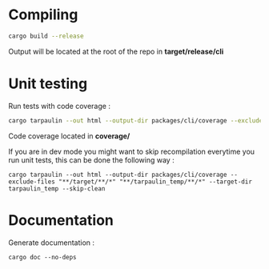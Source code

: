 # Compiling

```sh
cargo build --release
```

Output will be located at the root of the repo in **target/release/cli**

# Unit testing

Run tests with code coverage :

```sh
cargo tarpaulin --out html --output-dir packages/cli/coverage --exclude-files "**/target/**/*" "**/tarpaulin_temp/**/*"
```

Code coverage located in **coverage/**

If you are in dev mode you might want to skip recompilation everytime you run unit tests, this can be done the following way :

```
cargo tarpaulin --out html --output-dir packages/cli/coverage --exclude-files "**/target/**/*" "**/tarpaulin_temp/**/*" --target-dir tarpaulin_temp --skip-clean
```

# Documentation

Generate documentation :

```
cargo doc --no-deps
```
